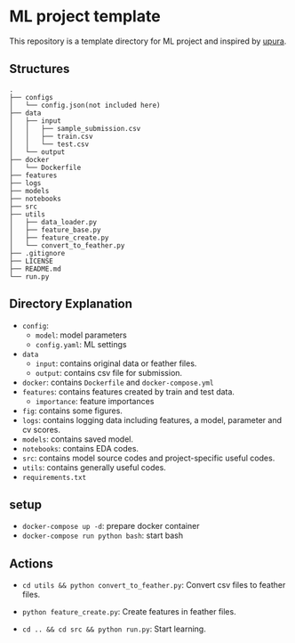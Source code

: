 # ML project template

This repository is a template directory for ML project and inspired by [upura](https://github.com/upura/ml-competition-template-titanic).

## Structures

```
.
├── configs
│   └── config.json(not included here)
├── data
│   ├── input
│   │   ├── sample_submission.csv
│   │   ├── train.csv
│   │   └── test.csv
│   └── output
├── docker
│   └── Dockerfile
├── features
├── logs
├── models
├── notebooks
├── src
├── utils
│   ├── data_loader.py
│   ├── feature_base.py
│   ├── feature_create.py
│   └── convert_to_feather.py
├── .gitignore
├── LICENSE
├── README.md
└── run.py
```

## Directory Explanation

  - `config`:
    - `model`: model parameters
    - `config.yaml`: ML settings
  - `data`
    - `input`: contains original data or feather files.
    - `output`: contains csv file for submission.
  - `docker`: contains `Dockerfile` and `docker-compose.yml`
  - `features`: contains features created by train and test data.
    - `importance`: feature importances
  - `fig`: contains some figures.
  - `logs`: contains logging data including features, a model, parameter and cv scores.
  - `models`: contains saved model.
  - `notebooks`: contains EDA codes.
  - `src`: contains model source codes and project-specific useful codes.
  - `utils`: contains generally useful codes.
  - `requirements.txt`

## setup

- `docker-compose up -d`: prepare docker container
- `docker-compose run python bash`: start bash
## Actions

- `cd utils && python convert_to_feather.py`: Convert csv files to feather files.
- `python feature_create.py`: Create features in feather files.

- `cd .. && cd src && python run.py`: Start learning.
